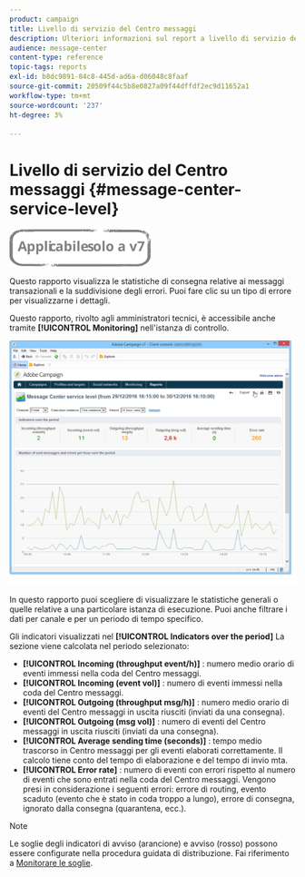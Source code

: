 ```yaml
---
product: campaign
title: Livello di servizio del Centro messaggi
description: Ulteriori informazioni sul report a livello di servizio del Centro messaggi.
audience: message-center
content-type: reference
topic-tags: reports
exl-id: b8dc9891-84c8-445d-ad6a-d06048c8faaf
source-git-commit: 20509f44c5b8e0827a09f44dffdf2ec9d11652a1
workflow-type: tm+mt
source-wordcount: '237'
ht-degree: 3%

---
```


# Livello di servizio del Centro messaggi {#message-center-service-level}

![](../../assets/v7-only.svg)

Questo rapporto visualizza le statistiche di consegna relative ai messaggi transazionali e la suddivisione degli errori. Puoi fare clic su un tipo di errore per visualizzarne i dettagli.

Questo rapporto, rivolto agli amministratori tecnici, è accessibile anche tramite **[!UICONTROL Monitoring]** nell&#39;istanza di controllo.

![](assets/mc_reports_1.png)

In questo rapporto puoi scegliere di visualizzare le statistiche generali o quelle relative a una particolare istanza di esecuzione. Puoi anche filtrare i dati per canale e per un periodo di tempo specifico.

Gli indicatori visualizzati nel **[!UICONTROL Indicators over the period]** La sezione viene calcolata nel periodo selezionato:

* **[!UICONTROL Incoming (throughput event/h)]** : numero medio orario di eventi immessi nella coda del Centro messaggi.
* **[!UICONTROL Incoming (event vol)]** : numero di eventi immessi nella coda del Centro messaggi.
* **[!UICONTROL Outgoing (throughput msg/h)]** : numero medio orario di eventi del Centro messaggi in uscita riusciti (inviati da una consegna).
* **[!UICONTROL Outgoing (msg vol)]** : numero di eventi del Centro messaggi in uscita riusciti (inviati da una consegna).
* **[!UICONTROL Average sending time (seconds)]** : tempo medio trascorso in Centro messaggi per gli eventi elaborati correttamente. Il calcolo tiene conto del tempo di elaborazione e del tempo di invio mta.
* **[!UICONTROL Error rate]** : numero di eventi con errori rispetto al numero di eventi che sono entrati nella coda del Centro messaggi. Vengono presi in considerazione i seguenti errori: errore di routing, evento scaduto (evento che è stato in coda troppo a lungo), errore di consegna, ignorato dalla consegna (quarantena, ecc.).

>[!NOTE]
>
>Le soglie degli indicatori di avviso (arancione) e avviso (rosso) possono essere configurate nella procedura guidata di distribuzione. Fai riferimento a [Monitorare le soglie](../../message-center/using/additional-configurations.md#monitoring-thresholds).
